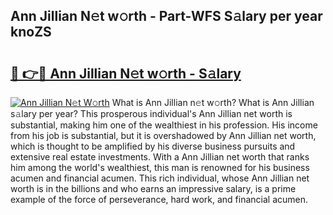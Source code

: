 ## Ann Jillian N𝚎t w𝚘rth - Part-WFS S𝚊lary per year knoZS

# <h2><a href="http://gc44vou.nevu.top/?p=Ann+Jillian">🔗 👉🔴 Ann Jillian N𝚎t w𝚘rth - S𝚊lary</a></h2>

[![Ann Jillian N𝚎t W𝚘rth](https://i.imgur.com/Oavwk0R.jpeg)](http://gc44vou.nevu.top/?p=Ann+Jillian)
What is Ann Jillian n𝚎t w𝚘rth? What is Ann Jillian s𝚊lary per year?
This prosperous individual's Ann Jillian net worth is substantial, making him one of the wealthiest in his profession. His income from his job is substantial, but it is overshadowed by Ann Jillian net worth, which is thought to be amplified by his diverse business pursuits and extensive real estate investments. With a Ann Jillian net worth that ranks him among the world's wealthiest, this man is renowned for his business acumen and financial acumen. This rich individual, whose Ann Jillian net worth is in the billions and who earns an impressive salary, is a prime example of the force of perseverance, hard work, and financial acumen.
